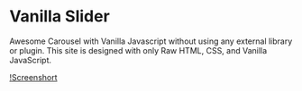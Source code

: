 # Vanilla Slider

Awesome Carousel with Vanilla Javascript without using any external library or plugin. This site is designed with only Raw HTML, CSS, and Vanilla JavaScript.

[!Screenshort](https://raw.githubusercontent.com/saadh393/vanilla-projects/Vanilla-Slider/images/metaImage.png "Vanilla Slider")
